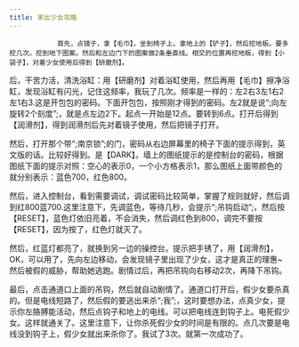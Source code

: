 ```yaml
---
title: 家出少女攻略
---
```


                首先，点镜子，拿【毛巾】，坐到椅子上。拿地上的【铲子】，然后挖地板。要多挖几次。挖到地下图案。然后和左边门下的图案做2条垂直线。相交的位置再挖地板，得到【小袋子】，对着少女使用后得到【研磨剂】。



后，干苦力活，清洗浴缸：用【研磨剂】对着浴缸使用，然后再用【毛巾】擦净浴缸，发现浴缸有闪光，记住这频率，我玩了几次。频率是一样的：左2右3左1右2左1右3.这是开包包的密码。下面开包包，按照刚才得到的密码。左2就是说“;向左旋转2个刻度”;，就是点左边2下。起点一开始是12点。要转到6点。打开后得到【润滑剂】，得到润滑剂后先对着镜子使用，然后把镜子打开。



然后，打开那个带“;南京锁”;的门，密码从右边屏幕里的椅子下面的提示得到，英文版的话。比较好得到。是【DARK】。墙上的图纸提示的是控制台的密码，根据图纸下面的提示对照：空心的表示0，一个小方格表示1，那么图纸上面带颜色的就分别表示：蓝色700，红色800。



然后，进入控制台，看到需要调试，调试密码比较简单，掌握了规则就好，然后调到红800蓝700.这里注意下，先调蓝色，等待几秒，会提示“;吊钩启动”;，然后按【RESET】，蓝色灯依旧亮着，不会消失，然后调红色到800，调完不要按【RESET】，因为按了，红色灯就灭了。



然后，红蓝灯都亮了，就换到另一边的操控台。提示把手锈了，用【润滑剂】，OK，可以用了，先向左边移动，会发现镜子里出现了少女，这才是真正的理惠~然后被假的威胁，帮助她逃跑。剧情过后，再把吊钩向右移动2次，再降下吊钩。



最后，点击通道口上面的吊钩，然后就自动剧情了。通道口打开后，假少女要杀真的。但是电线短路了，然后假的要逃出来杀“;我”;，这时要想办法，点真少女，提示你左胳膊能活动，然后点钩子和地上的电线。可以把电线连到钩子上。电死假少女。这样就通关了。这里注意下，让你杀死假少女的时间是有限的。点几次要是电线没到钩子上，假少女就出来杀你了。我试了3次。就第一次成功了。


              

